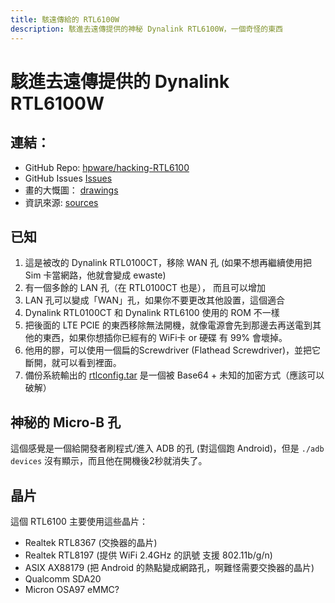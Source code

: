```yaml
---
title: 駭遠傳給的 RTL6100W
description: 駭進去遠傳提供的神秘 Dynalink RTL6100W，一個奇怪的東西
---
```

# 駭進去遠傳提供的 Dynalink RTL6100W

## 連結：
- GitHub Repo: [hpware/hacking-RTL6100](https://github.com/hpware/hacking-RTL6100)
- GitHub Issues [Issues](https://github.com/hpware/hacking-RTL6100/issues)
- 畫的大慨圖： [drawings](/drawings.md)
- 資訊來源: [sources](/sources.md)

## 已知
1. 這是被改的 Dynalink RTL0100CT，移除 WAN 孔 (如果不想再繼續使用把Sim 卡當網路，他就會變成 ewaste)
2. 有一個多餘的 LAN 孔（在 RTL0100CT 也是）， 而且可以增加
3. LAN 孔可以變成「WAN」孔，如果你不要更改其他設置，這個適合
4. Dynalink RTL0100CT 和 Dynalink RTL6100 使用的 ROM 不一樣
5. 把後面的 LTE PCIE 的東西移除無法開機，就像電源會先到那邊去再送電到其他的東西，如果你想插你已經有的 WiFi卡 or 硬碟 有 99% 會壞掉。
6. 他用的膠，可以使用一個扁的Screwdriver (Flathead Screwdriver)，並把它斷開，就可以看到裡面。
7. 備份系統輸出的 [rtlconfig.tar](/rtlconfig.tar.md) 是一個被 Base64 + 未知的加密方式（應該可以破解）

## 神秘的 Micro-B 孔
這個感覺是一個給開發者刷程式/進入 ADB 的孔 (對這個跑 Android)，但是 `./adb devices` 沒有顯示，而且他在開機後2秒就消失了。

## 晶片
這個 RTL6100 主要使用這些晶片：
- Realtek RTL8367 (交換器的晶片)
- Realtek RTL8197 (提供 WiFi 2.4GHz 的訊號 支援 802.11b/g/n)
- ASIX AX88179 (把 Android 的熱點變成網路孔，啊難怪需要交換器的晶片)
- Qualcomm SDA20
- Micron OSA97 eMMC?
